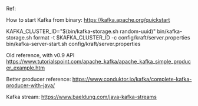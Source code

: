 Ref:

How to start Kafka from binary:
https://kafka.apache.org/quickstart

KAFKA_CLUSTER_ID="$(bin/kafka-storage.sh random-uuid)"
bin/kafka-storage.sh format -t $KAFKA_CLUSTER_ID -c config/kraft/server.properties
bin/kafka-server-start.sh config/kraft/server.properties

Old reference, with v0.9 API
https://www.tutorialspoint.com/apache_kafka/apache_kafka_simple_producer_example.htm

Better producer reference:
https://www.conduktor.io/kafka/complete-kafka-producer-with-java/

Kafka stream:
https://www.baeldung.com/java-kafka-streams